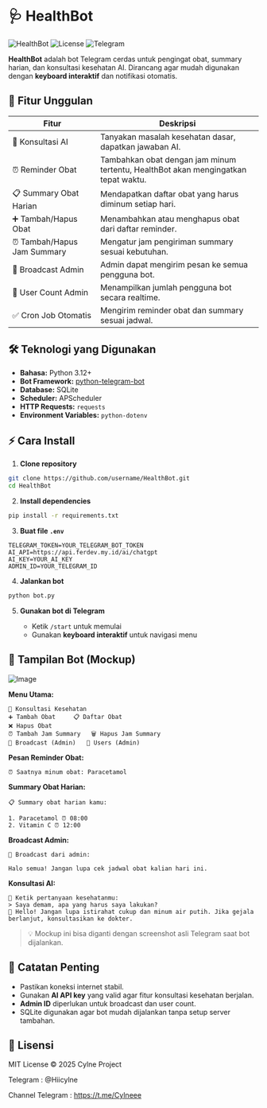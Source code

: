 # 🩺 HealthBot

![HealthBot](https://img.shields.io/badge/HealthBot-Python-blue?logo=python\&logoColor=white)
![License](https://img.shields.io/badge/License-MIT-green)
![Telegram](https://img.shields.io/badge/Platform-Telegram-blue)

**HealthBot** adalah bot Telegram cerdas untuk pengingat obat, summary harian, dan konsultasi kesehatan AI. Dirancang agar mudah digunakan dengan **keyboard interaktif** dan notifikasi otomatis.



## 🌟 Fitur Unggulan

| Fitur                      | Deskripsi                                                                          |
| -------------------------- | ---------------------------------------------------------------------------------- |
| 💬 Konsultasi AI           | Tanyakan masalah kesehatan dasar, dapatkan jawaban AI.                             |
| ⏰ Reminder Obat            | Tambahkan obat dengan jam minum tertentu, HealthBot akan mengingatkan tepat waktu. |
| 📋 Summary Obat Harian     | Mendapatkan daftar obat yang harus diminum setiap hari.                            |
| ➕ Tambah/Hapus Obat        | Menambahkan atau menghapus obat dari daftar reminder.                              |
| ⏰ Tambah/Hapus Jam Summary | Mengatur jam pengiriman summary sesuai kebutuhan.                                  |
| 📢 Broadcast Admin         | Admin dapat mengirim pesan ke semua pengguna bot.                                  |
| 👥 User Count Admin        | Menampilkan jumlah pengguna bot secara realtime.                                   |
| ✅ Cron Job Otomatis        | Mengirim reminder obat dan summary sesuai jadwal.                                  |


## 🛠 Teknologi yang Digunakan

* **Bahasa:** Python 3.12+
* **Bot Framework:** [python-telegram-bot](https://python-telegram-bot.org/)
* **Database:** SQLite
* **Scheduler:** APScheduler
* **HTTP Requests:** `requests`
* **Environment Variables:** `python-dotenv`


## ⚡ Cara Install

1. **Clone repository**

```bash
git clone https://github.com/username/HealthBot.git
cd HealthBot
```

2. **Install dependencies**

```bash
pip install -r requirements.txt
```

3. **Buat file `.env`**

```env
TELEGRAM_TOKEN=YOUR_TELEGRAM_BOT_TOKEN
AI_API=https://api.ferdev.my.id/ai/chatgpt
AI_KEY=YOUR_AI_KEY
ADMIN_ID=YOUR_TELEGRAM_ID
```

4. **Jalankan bot**

```bash
python bot.py
```

5. **Gunakan bot di Telegram**

   * Ketik `/start` untuk memulai
   * Gunakan **keyboard interaktif** untuk navigasi menu


## 📸 Tampilan Bot (Mockup)

![Image](https://github.com/user-attachments/assets/df052b9e-9b83-4493-8a14-639d6c72598e)

**Menu Utama:**

```
💬 Konsultasi Kesehatan
➕ Tambah Obat     📋 Daftar Obat
❌ Hapus Obat
⏰ Tambah Jam Summary   🗑 Hapus Jam Summary
📢 Broadcast (Admin)   👥 Users (Admin)
```

**Pesan Reminder Obat:**

```
⏰ Saatnya minum obat: Paracetamol
```

**Summary Obat Harian:**

```
📋 Summary obat harian kamu:

1. Paracetamol ⏰ 08:00
2. Vitamin C ⏰ 12:00
```

**Broadcast Admin:**

```
📢 Broadcast dari admin:

Halo semua! Jangan lupa cek jadwal obat kalian hari ini.
```

**Konsultasi AI:**

```
💬 Ketik pertanyaan kesehatanmu:
> Saya demam, apa yang harus saya lakukan?
🤖 Hello! Jangan lupa istirahat cukup dan minum air putih. Jika gejala berlanjut, konsultasikan ke dokter.
```

> 💡 Mockup ini bisa diganti dengan screenshot asli Telegram saat bot dijalankan.


## 🔧 Catatan Penting

* Pastikan koneksi internet stabil.
* Gunakan **AI API key** yang valid agar fitur konsultasi kesehatan berjalan.
* **Admin ID** diperlukan untuk broadcast dan user count.
* SQLite digunakan agar bot mudah dijalankan tanpa setup server tambahan.


## 📜 Lisensi

MIT License © 2025 Cylne Project

Telegram : @Hiicylne

Channel Telegram : https://t.me/Cylneee
